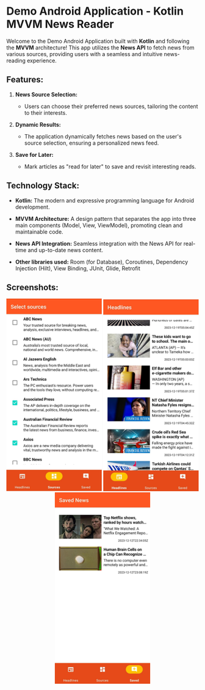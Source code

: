 # Demo Android Application - Kotlin MVVM News Reader

Welcome to the Demo Android Application built with **Kotlin** and following the **MVVM** architecture! This app utilizes the **News API** to fetch news from various sources, providing users with a seamless and intuitive news-reading experience.

## Features:

1. **News Source Selection:**
   - Users can choose their preferred news sources, tailoring the content to their interests.

2. **Dynamic Results:**
   - The application dynamically fetches news based on the user's source selection, ensuring a personalized news feed.

3. **Save for Later:**
   - Mark articles as "read for later" to save and revisit interesting reads.

## Technology Stack:

- **Kotlin:** The modern and expressive programming language for Android development.
  
- **MVVM Architecture:** A design pattern that separates the app into three main components (Model, View, ViewModel), promoting clean and maintainable code.

- **News API Integration:** Seamless integration with the News API for real-time and up-to-date news content.

- **Other libraries used:** Room (for Database), Coroutines, Dependency Injection (Hilt), View Binding, JUnit, Glide, Retrofit

## Screenshots:

<p align="center">
  <img src="screenshots/source_selection.png" alt="Source Selection" width="250"/>
  <img src="screenshots/news_feed.png" alt="News Feed" width="250"/>
  <img src="screenshots/read_for_later.png" alt="Read for Later" width="250"/>
</p>
